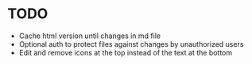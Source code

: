 # TODO
- Cache html version until changes in md file
- Optional auth to protect files against changes by unauthorized users
- Edit and remove icons at the top instead of the text at the bottom
